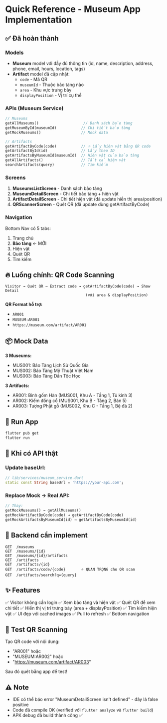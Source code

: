 # Quick Reference - Museum App Implementation

## ✅ Đã hoàn thành

### Models
- **Museum** model với đầy đủ thông tin (id, name, description, address, phone, email, hours, location, tags)
- **Artifact** model đã cập nhật:
  - `code` - Mã QR
  - `museumId` - Thuộc bảo tàng nào
  - `area` - Khu vực trưng bày
  - `displayPosition` - Vị trí cụ thể

### APIs (Museum Service)
```dart
// Museums
getAllMuseums()                    // Danh sách bảo tàng
getMuseumById(museumId)           // Chi tiết bảo tàng
getMockMuseums()                  // Mock data

// Artifacts  
getArtifactByCode(code)           // ⭐ Lấy hiện vật bằng QR code
getArtifactById(id)               // Lấy theo ID
getArtifactsByMuseumId(museumId)  // Hiện vật của bảo tàng
getAllArtifacts()                 // Tất cả hiện vật
searchArtifacts(query)            // Tìm kiếm
```

### Screens
1. **MuseumsListScreen** - Danh sách bảo tàng
2. **MuseumDetailScreen** - Chi tiết bảo tàng + hiện vật
3. **ArtifactDetailScreen** - Chi tiết hiện vật (đã update hiển thị area/position)
4. **QRScannerScreen** - Quét QR (đã update dùng getArtifactByCode)

### Navigation
Bottom Nav có 5 tabs:
1. Trang chủ
2. **Bảo tàng** ← MỚI
3. Hiện vật
4. Quét QR
5. Tìm kiếm

## 🔥 Luồng chính: QR Code Scanning

```
Visitor → Quét QR → Extract code → getArtifactByCode(code) → Show Detail
                                    (với area & displayPosition)
```

**QR Format hỗ trợ:**
- `AR001`
- `MUSEUM:AR001`  
- `https://museum.com/artifact/AR001`

## 📦 Mock Data

**3 Museums:**
- MUS001: Bảo Tàng Lịch Sử Quốc Gia
- MUS002: Bảo Tàng Mỹ Thuật Việt Nam
- MUS003: Bảo Tàng Dân Tộc Học

**3 Artifacts:**
- AR001: Bình gốm Hàn (MUS001, Khu A - Tầng 1, Tủ kính 3)
- AR002: Kiếm đồng cổ (MUS001, Khu B - Tầng 2, Bàn 5)
- AR003: Tượng Phật gỗ (MUS002, Khu C - Tầng 1, Bệ đá 2)

## 🚀 Run App

```bash
flutter pub get
flutter run
```

## 🔄 Khi có API thật

### Update baseUrl:
```dart
// lib/services/museum_service.dart
static const String baseUrl = 'https://your-api.com';
```

### Replace Mock → Real API:
```dart
// Thay:
getMockMuseums() → getAllMuseums()
getMockArtifactByCode(code) → getArtifactByCode(code)
getMockArtifactsByMuseumId(id) → getArtifactsByMuseumId(id)
```

## 📝 Backend cần implement

```
GET  /museums                     
GET  /museums/{id}                
GET  /museums/{id}/artifacts      
GET  /artifacts                   
GET  /artifacts/{id}              
GET  /artifacts/code/{code}       ⭐ QUAN TRỌNG cho QR scan
GET  /artifacts/search?q={query}  
```

## ✨ Features

✅ Visitor không cần login
✅ Xem bảo tàng và hiện vật
✅ Quét QR để xem chi tiết
✅ Hiển thị vị trí trưng bày (area + displayPosition)
✅ Tìm kiếm hiện vật
✅ UI đẹp với cached images
✅ Pull to refresh
✅ Bottom navigation

## 📱 Test QR Scanning

Tạo QR code với nội dung:
- "AR001" hoặc
- "MUSEUM:AR002" hoặc  
- "https://museum.com/artifact/AR003"

Sau đó quét bằng app để test!

## ⚠️ Note

- IDE có thể báo error "MuseumDetailScreen isn't defined" - đây là false positive
- Code đã compile OK (verified với `flutter analyze` và `flutter build`)
- APK debug đã build thành công ✅

